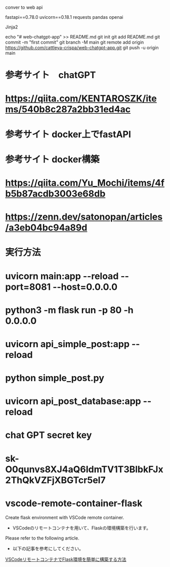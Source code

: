 conver to web api

fastapi==0.78.0
uvicorn==0.18.1
requests
pandas
openai

Jinja2

echo "# web-chatgpt-app" >> README.md
git init
git add README.md
git commit -m "first commit"
git branch -M main
git remote add origin https://github.com/cattleya-crispa/web-chatgpt-app.git
git push -u origin main

# 参考サイト　chatGPT
# https://qiita.com/KENTAROSZK/items/540b8c287a2bb31ed4ac
# 参考サイト docker上でfastAPI
# 
# 参考サイト docker構築
# https://qiita.com/Yu_Mochi/items/4fb5b87acdb3003e68db
# https://zenn.dev/satonopan/articles/a3eb04bc94a89d
# 実行方法
# uvicorn main:app --reload --port=8081 --host=0.0.0.0
# python3 -m flask run -p 80 -h 0.0.0.0
# uvicorn api_simple_post:app --reload
# python simple_post.py
# uvicorn api_post_database:app --reload
# 
# chat GPT secret key
# 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
# vscode-remote-container-flask
Create flask environment with VSCode remote container.
* VSCodeのリモートコンテナを用いて、Flaskの環境構築を行います。

Please refer to the following article.
* 以下の記事を参考にしてください。

[VSCodeリモートコンテナでFlask環境を簡単に構築する方法](https://qiita.com/Yu_Mochi/items/4fb5b87acdb3003e68db)

